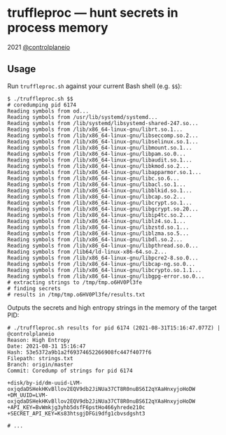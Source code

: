 # truffleproc — hunt secrets in process memory

2021 [@controlplaneio](https://twitter.com/controlplaneio)

<!-- use markdown-toc to generate a table of contents here -->

## Usage

Run `truffleproc.sh` against your current Bash shell (e.g. `$$`):

```shell script
$ ./truffleproc.sh $$
# coredumping pid 6174
Reading symbols from od...
Reading symbols from /usr/lib/systemd/systemd...
Reading symbols from /lib/systemd/libsystemd-shared-247.so...
Reading symbols from /lib/x86_64-linux-gnu/librt.so.1...
Reading symbols from /lib/x86_64-linux-gnu/libseccomp.so.2...
Reading symbols from /lib/x86_64-linux-gnu/libselinux.so.1...
Reading symbols from /lib/x86_64-linux-gnu/libmount.so.1...
Reading symbols from /lib/x86_64-linux-gnu/libpam.so.0...
Reading symbols from /lib/x86_64-linux-gnu/libaudit.so.1...
Reading symbols from /lib/x86_64-linux-gnu/libkmod.so.2...
Reading symbols from /lib/x86_64-linux-gnu/libapparmor.so.1...
Reading symbols from /lib/x86_64-linux-gnu/libc.so.6...
Reading symbols from /lib/x86_64-linux-gnu/libacl.so.1...
Reading symbols from /lib/x86_64-linux-gnu/libblkid.so.1...
Reading symbols from /lib/x86_64-linux-gnu/libcap.so.2...
Reading symbols from /lib/x86_64-linux-gnu/libcrypt.so.1...
Reading symbols from /lib/x86_64-linux-gnu/libgcrypt.so.20...
Reading symbols from /lib/x86_64-linux-gnu/libip4tc.so.2...
Reading symbols from /lib/x86_64-linux-gnu/liblz4.so.1...
Reading symbols from /lib/x86_64-linux-gnu/libzstd.so.1...
Reading symbols from /lib/x86_64-linux-gnu/liblzma.so.5...
Reading symbols from /lib/x86_64-linux-gnu/libdl.so.2...
Reading symbols from /lib/x86_64-linux-gnu/libpthread.so.0...
Reading symbols from /lib64/ld-linux-x86-64.so.2...
Reading symbols from /lib/x86_64-linux-gnu/libpcre2-8.so.0...
Reading symbols from /lib/x86_64-linux-gnu/libcap-ng.so.0...
Reading symbols from /lib/x86_64-linux-gnu/libcrypto.so.1.1...
Reading symbols from /lib/x86_64-linux-gnu/libgpg-error.so.0...
# extracting strings to /tmp/tmp.o6HV0Pl3fe
# finding secrets
# results in /tmp/tmp.o6HV0Pl3fe/results.txt
```

Outputs the secrets and high entropy strings in the memory of the target PID:

```text
# ./truffleproc.sh results for pid 6174 (2021-08-31T15:16:47.077Z) | @controlplaneio
Reason: High Entropy
Date: 2021-08-31 15:16:47
Hash: 53e5372a9b1a2f69374652266908fc447f4077f6
Filepath: strings.txt
Branch: origin/master
Commit: Coredump of strings for pid 6174

+disk/by-id/dm-uuid-LVM-oxjqdaDSHekHKvBllov2EQV9db2JiNUa37CT8R0nuBS6I2qYAaHnxyjoHoDW
+DM_UUID=LVM-oxjqdaDSHekHKvBllov2EQV9db2JiNUa37CT8R0nuBS6I2qYAaHnxyjoHoDW
+API_KEY=BvWmkjg3yhb5dsfF6pstHo466yhrede210c
+SECRET_API_KEY=Ks83htsgjDFGi9dfg1cbvsdgsht3

# ...
```

<!--## Appendix-->


<!--### Sequence Diagram Source Example-->

<!--```-->
<!--@startuml-->
<!--title CP Theme-->
<!--'skinparam handwritten true-->
<!--skinparam {-->
<!--    ArrowColor Black-->
<!--    NoteColor Black-->
<!--    NoteBackgroundColor White-->
<!--    LifeLineBorderColor Black-->
<!--    LifeLineColor Black-->
<!--    ParticipantBorderColor Black-->
<!--    ParticipantBackgroundColor Black-->
<!--    ParticipantFontColor White-->
<!--    defaultFontSize 12-->
<!--    defaultFontStyle Bold-->
<!--    maxMessageSize 140-->
<!--    wrapWidth 400-->
<!--}-->

<!--== 1. title ==-->

<!--"Dev Machine"->Github: commit and push-->
<!--Github->Jenkins: call webhook,\ntrigger build-->

<!--Jenkins->"Build Slave": automated trigger:\ncommit-->

<!--== 2a. image scan ==-->

<!--Jenkins->"Build Slave": automated trigger:\nimage scan-->
<!--@enduml-->
<!--```-->
